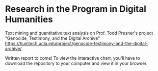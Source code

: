 # Research in the Program in Digital Humanities

Text mining and quantitative text analysis on Prof. Todd Presner's project "Genocide, Testimony, and the Digital Archive" 
https://humtech.ucla.edu/project/genocide-testimony-and-the-digital-archive/

Written report to come! To view the interactive chart, you'll have to download the repository to your computer and view it in your browser.
